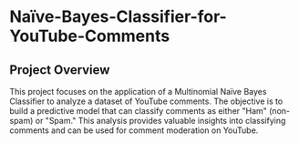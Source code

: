 # Naïve-Bayes-Classifier-for-YouTube-Comments

## Project Overview
This project focuses on the application of a Multinomial Naïve Bayes Classifier to analyze a dataset of YouTube comments. The objective is to build a predictive model that can classify comments as either "Ham" (non-spam) or "Spam." This analysis provides valuable insights into classifying comments and can be used for comment moderation on YouTube.

